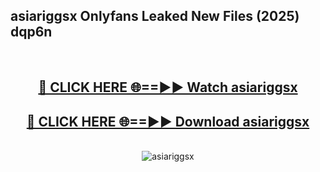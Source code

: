 <h2>asiariggsx Onlyfans Leaked New Files (2025) dqp6n</h2>
<br>
<div align="center">
<h2><a href="https://mediafiles.top/asiariggsx&ref=git" rel="nofollow">🔴 CLICK HERE 🌐==►► Watch asiariggsx</a></h2>
<h2><a href="https://mediafiles.top/asiariggsx&ref=git" rel="nofollow">🔴 CLICK HERE 🌐==►► Download asiariggsx</a></h2>
<br>
<a href="https://mediafiles.top/asiariggsx&ref=git" rel="nofollow" data-target="animated-image.originalLink"><img src="https://i.ibb.co.com/xMMVF88/686577567.gif" alt="asiariggsx" style="max-width: 100%; display: inline-block;" data-target="animated-image.originalImage"></a>
</div>
<br>
<br>
